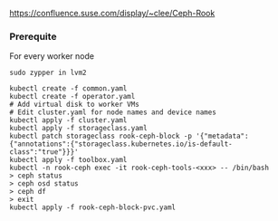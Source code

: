 https://confluence.suse.com/display/~clee/Ceph-Rook

### Prerequite
For every worker node
```
sudo zypper in lvm2
```

```
kubectl create -f common.yaml
kubectl create -f operator.yaml
# Add virtual disk to worker VMs
# Edit cluster.yaml for node names and device names
kubectl apply -f cluster.yaml
kubectl apply -f storageclass.yaml
kubectl patch storageclass rook-ceph-block -p '{"metadata": {"annotations":{"storageclass.kubernetes.io/is-default-class":"true"}}}'
kubectl apply -f toolbox.yaml
kubectl -n rook-ceph exec -it rook-ceph-tools-<xxx> -- /bin/bash
> ceph status
> ceph osd status
> ceph df
> exit
kubectl apply -f rook-ceph-block-pvc.yaml

```
